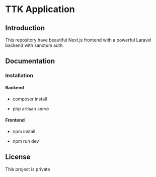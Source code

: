 # TTK Application

## Introduction

This repository have beautiful Next.js frontend with a powerful Laravel backend with sanctum auth.

## Documentation

### Installation
#### Backend 
- composer install

- php artisan serve
#### Frontend
- npm install

- npm run dev

## License

This project is private
